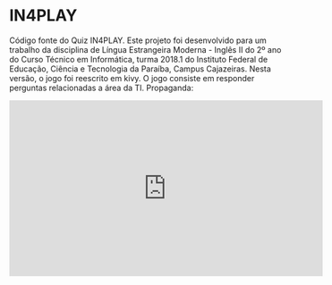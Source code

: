 # IN4PLAY
Código fonte do Quiz IN4PLAY.
Este projeto foi desenvolvido para um trabalho da disciplina de Língua Estrangeira
Moderna - Inglês II do 2º ano do Curso Técnico em Informática, turma 2018.1 do
Instituto Federal de Educação, Ciência e Tecnologia da Paraíba, Campus Cajazeiras.
Nesta versão, o jogo foi reescrito em kivy.
O jogo consiste em responder perguntas relacionadas a área da TI.
Propaganda: 

 <iframe width="560" height="315"
src="https://www.youtube.com/embed/tzyrYDVwqDI" 
frameborder="0" 
allow="accelerometer; autoplay; encrypted-media; gyroscope; picture-in-picture" 
allowfullscreen></iframe>
